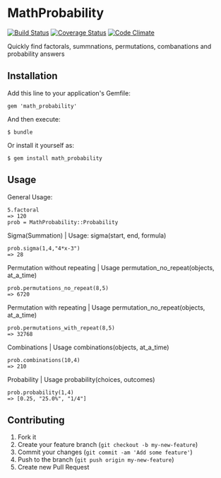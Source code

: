 # MathProbability

[![Build Status](https://travis-ci.org/polysaturate/math_probability.png?branch=master)](https://travis-ci.org/polysaturate/math_probability)
[![Coverage Status](https://coveralls.io/repos/polysaturate/math_probability/badge.png?branch=master)](https://coveralls.io/r/polysaturate/math_probability?branch=master)
[![Code Climate](https://codeclimate.com/github/polysaturate/math_probability.png)](https://codeclimate.com/github/polysaturate/math_probability)

Quickly find factorals, summnations, permutations, combanations and probability answers

## Installation

Add this line to your application's Gemfile:

    gem 'math_probability'

And then execute:

    $ bundle

Or install it yourself as:

    $ gem install math_probability

## Usage
General Usage:

    5.factoral
    => 120
    prob = MathProbability::Probability
    
Sigma(Summation) | Usage: sigma(start, end, formula)

    prob.sigma(1,4,"4*x-3")
    => 28
    
Permutation without repeating | Usage permutation_no_repeat(objects, at_a_time)

    prob.permutations_no_repeat(8,5)
    => 6720
    
Permutation with repeating | Usage permutation_no_repeat(objects, at_a_time)

    prob.permutations_with_repeat(8,5)
    => 32768
    
Combinations | Usage combinations(objects, at_a_time)

    prob.combinations(10,4)
    => 210
    
Probability | Usage probability(choices, outcomes)

    prob.probability(1,4)
    => [0.25, "25.0%", "1/4"]
    

## Contributing

1. Fork it
2. Create your feature branch (`git checkout -b my-new-feature`)
3. Commit your changes (`git commit -am 'Add some feature'`)
4. Push to the branch (`git push origin my-new-feature`)
5. Create new Pull Request
